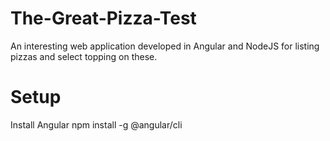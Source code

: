 # The-Great-Pizza-Test
An interesting web application developed in Angular and NodeJS for listing pizzas and select topping on these.

# Setup
Install Angular
npm install -g @angular/cli

